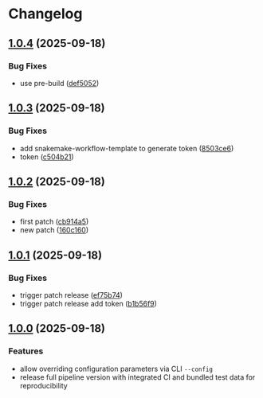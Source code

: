 # Changelog

## [1.0.4](https://github.com/benson1231/snakemake-rnaseq/compare/v1.0.3...v1.0.4) (2025-09-18)


### Bug Fixes

* use pre-build ([def5052](https://github.com/benson1231/snakemake-rnaseq/commit/def505263e9a1b94ee2c57c79f26cf5f81da2614))

## [1.0.3](https://github.com/benson1231/snakemake-rnaseq/compare/v1.0.2...v1.0.3) (2025-09-18)


### Bug Fixes

* add snakemake-workflow-template to generate token ([8503ce6](https://github.com/benson1231/snakemake-rnaseq/commit/8503ce604c90f12e430b4ba956d7d5cb3fd37fc7))
* token ([c504b21](https://github.com/benson1231/snakemake-rnaseq/commit/c504b21857c6dc4e9ae01802e15f5a3bd78273c7))

## [1.0.2](https://github.com/benson1231/snakemake-rnaseq/compare/v1.0.1...v1.0.2) (2025-09-18)


### Bug Fixes

* first patch ([cb914a5](https://github.com/benson1231/snakemake-rnaseq/commit/cb914a594bf40c088cdd1c380b4759792d4af976))
* new patch ([160c160](https://github.com/benson1231/snakemake-rnaseq/commit/160c1600a4f2eb141b464d6176c3c2eb110d8941))

## [1.0.1](https://github.com/benson1231/snakemake-rnaseq/compare/v1.0.0...v1.0.1) (2025-09-18)


### Bug Fixes

* trigger patch release ([ef75b74](https://github.com/benson1231/snakemake-rnaseq/commit/ef75b74b4fe0eb4c02ae617b296ba9ee3de3eac3))
* trigger patch release add token ([b1b56f9](https://github.com/benson1231/snakemake-rnaseq/commit/b1b56f90d50960c4c804234a5aabbbe94283c44c))

## [1.0.0](https://github.com/snakemake-workflows/rna-seq-star-deseq2/compare/v3.1.0...v3.2.0) (2025-09-18)


### Features

* allow overriding configuration parameters via CLI `--config`
* release full pipeline version with integrated CI and bundled test data for reproducibility
